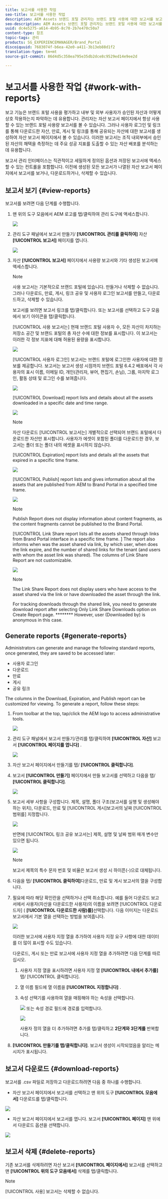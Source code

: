 ```yaml
---
title: 보고서를 사용한 작업
seo-title: 보고서를 사용한 작업
description: AEM Assets 브랜드 포털 관리자는 브랜드 포털 사용에 대한 보고서를 보고, 브랜드 포털을 통해 공유되는 다운로드, 만료, 게시 및 링크에 대한 보고서를 만들고, 관리하고, 볼 수 있습니다.
seo-description: AEM Assets 브랜드 포털 관리자는 브랜드 포털 사용에 대한 보고서를 보고, 브랜드 포털을 통해 공유되는 다운로드, 만료, 게시 및 링크에 대한 보고서를 만들고, 관리하고, 볼 수 있습니다.
uuid: dc4e5275-a614-4b95-8c70-2b7e470c50a7
content-type: 참조
topic-tags: 관리
products: SG_EXPERIENCEMANAGER/Brand_Portal
discoiquuid: 7683074f-b6ea-42e0-a411-3b13eb88d1f2
translation-type: tm+mt
source-git-commit: 86d4d5c358ea795e35db2dce8c9529ed14e9ee2d

---
```



# 보고서를 사용한 작업 {#work-with-reports}

보고 기능은 브랜드 포털 사용을 평가하고 내부 및 외부 사용자가 승인된 자산과 어떻게 상호 작용하는지 파악하는 데 유용합니다. 관리자는 자산 보고서 페이지에서 항상 사용할 수 있는 브랜드 포털 사용량 보고서를 볼 수 있습니다. 그러나 사용자 로그인 및 링크를 통해 다운로드한 자산, 만료, 게시 및 링크를 통해 공유되는 자산에 대한 보고서를 생성하여 자산 보고서 페이지에서 볼 수 있습니다. 이러한 보고서는 조직 내외부에서 승인된 자산의 채택을 측정하는 데 주요 성공 지표를 도출할 수 있는 자산 배포를 분석하는 데 유용합니다.

보고서 관리 인터페이스는 직관적이고 세밀하게 정의된 옵션과 저장된 보고서에 액세스할 수 있는 컨트롤을 포함합니다. 이전에 생성된 모든 보고서가 나열된 자산 보고서 페이지에서 보고서를 보거나, 다운로드하거나, 삭제할 수 있습니다.

## 보고서 보기 {#view-reports}

보고서를 보려면 다음 단계를 수행합니다.

1. 맨 위의 도구 모음에서 AEM 로고를 탭/클릭하여 관리 도구에 액세스합니다.

   ![](assets/aemlogo.png)

1. 관리 도구 패널에서 보고서 만들기/ **[!UICONTROL 관리를 클릭하여]** 자산 **[!UICONTROL 보고서]** 페이지를 엽니다.

   ![](assets/access-asset-reports.png)

1. 자산 **[!UICONTROL 보고서]** 페이지에서 사용량 보고서와 기타 생성된 보고서에 액세스합니다.

   >[!NOTE]
   >
   >사용 보고서는 기본적으로 브랜드 포털에 있습니다. 만들거나 삭제할 수 없습니다. 그러나 다운로드, 만료, 게시, 링크 공유 및 사용자 로그인 보고서를 만들고, 다운로드하고, 삭제할 수 있습니다.

   보고서를 보려면 보고서 링크를 탭/클릭합니다. 또는 보고서를 선택하고 도구 모음에서 보기 아이콘을 탭/클릭합니다.

   [!UICONTROL 사용 보고서는] 현재 브랜드 포털 사용자 수, 모든 자산이 차지하는 저장소 공간 및 브랜드 포털의 총 자산 수에 대한 정보를 표시합니다. 이 보고서는 이러한 각 정보 지표에 대해 허용된 용량을 표시합니다.

   ![](assets/usage-report.png)

   [!UICONTROL 사용자 로그인] 보고서는 브랜드 포털에 로그인한 사용자에 대한 정보를 제공합니다. 보고서는 보고서 생성 시점까지 브랜드 포털 6.4.2 배포에서 각 사용자의 표시 이름, 이메일 ID, 개인(관리자, 뷰어, 편집기, 손님), 그룹, 마지막 로그인, 활동 상태 및 로그인 수를 보여줍니다.

   ![](assets/user-logins.png)

   [!UICONTROL Download] report lists and details about all the assets downloaded in a specific date and time range.

   ![](assets/download-report.png)

   >[!NOTE]
   >
   >자산 다운로드 [!UICONTROL 보고서는] 개별적으로 선택되어 브랜드 포털에서 다운로드한 자산만 표시합니다. 사용자가 에셋이 포함된 폴더를 다운로드한 경우, 보고서는 폴더 또는 폴더 내의 에셋을 표시하지 않습니다.

   [!UICONTROL Expiration] report lists and details all the assets that expired in a specific time frame.

   ![](assets/expiration-report.png)

   [!UICONTROL Publish] report lists and gives information about all the assets that are published from AEM to Brand Portal in a specified time frame.

   ![](assets/publish-report.png)

   >[!NOTE]
   >
   >Publish Report does not display information about content fragments, as the content fragments cannot be published to the Brand Portal.

   [!UICONTROL Link Share report lists all the assets shared through links from Brand Portal interface in a specific time frame. ] The report also informs when was the asset shared via link, by which user, when does the link expire, and the number of shared links for the tenant (and users with whom the asset link was shared). The columns of Link Share Report are not customizable.

   ![](assets/link-share-report.png)

   >[!NOTE]
   >
   >The Link Share Report does not display users who have access to the asset shared via the link or have downloaded the asset through the link.
   >
   >
   >For tracking downloads through the shared link, you need to generate download report after selecting Only Link Share Downloads option on Create Report page. ******** However, user (Downloaded by) is anonymous in this case.

## Generate reports {#generate-reports}

Administrators can generate and manage the following standard reports, once generated, they are saved to be accessed later:[](../using/brand-portal-reports.md#main-pars-header)

* 사용자 로그인
* 다운로드
* 만료
* 게시
* 공유 링크

The columns in the Download, Expiration, and Publish report can be customized for viewing. To generate a report, follow these steps:

1. From toolbar at the top, tap/click the AEM logo to access administrative tools.

   ![](assets/aemlogo.png)

1. 관리 도구 패널에서 보고서 만들기/관리를 탭/클릭하여 **[!UICONTROL 자산]** 보고서 **[!UICONTROL 페이지를 엽니다]** .

   ![](assets/asset-reports.png)

1. 자산 보고서 페이지에서 만들기를 탭/ **[!UICONTROL 클릭합니다]**.
1. 보고서 **[!UICONTROL 만들기]** 페이지에서 만들 보고서를 선택하고 다음을 탭/ **[!UICONTROL 클릭합니다]**.

   ![](assets/crete-report.png)

1. 보고서 세부 사항을 구성합니다. 제목, 설명, 폴더 구조(보고서를 실행 및 생성해야 하는 위치), 다운로드, 만료 및 [!UICONTROL 게시]보고서의 날짜 [!UICONTROL 범위를] 지정합니다.

   ![](assets/create-report-page.png)

   반면에 [!UICONTROL 링크 공유 보고서는] 제목, 설명 및 날짜 범위 매개 변수만 있으면 됩니다.

   ![](assets/create-link-share-report.png)

   >[!NOTE]
   >
   >보고서 제목의 특수 문자 번호 및 비율은 보고서 생성 시 하이픈(-)으로 대체됩니다.

1. 다음을 탭/ **[!UICONTROL 클릭하여]**&#x200B;다운로드, 만료 및 게시 보고서의 열을 구성합니다.
1. 필요에 따라 해당 확인란을 선택하거나 선택 취소합니다. 예를 들어 다운로드 보고서에서 사용자(자산을 다운로드한 사용자)의 이름을 보려면 [!UICONTROL 다운로드자] ( **[!UICONTROL 다운로드한 사람)를]**&#x200B;선택합니다. 다음 이미지는 다운로드 보고서에서 기본 열을 선택하는 방법을 보여줍니다.

   ![](assets/createdownloadreport.png)

   이러한 보고서에 사용자 지정 열을 추가하여 사용자 지정 요구 사항에 대한 데이터를 더 많이 표시할 수도 있습니다.

   다운로드, 게시 또는 만료 보고서에 사용자 지정 열을 추가하려면 다음 단계를 따르십시오.

   1. 사용자 지정 열을 표시하려면 사용자 지정 열 **[!UICONTROL 내에서 추가를]** 탭/ [!UICONTROL 클릭합니다].
   1. 열 이름 필드에 열 이름을 **[!UICONTROL 지정합니다]** .
   1. 속성 선택기를 사용하여 열을 매핑해야 하는 속성을 선택합니다.

      ![](assets/property-picker.png)
또는 속성 경로 필드에 경로를 입력합니다.

      ![](assets/property-path.png)

      사용자 정의 열을 더 추가하려면 추가를 탭/클릭하고 **2단계와 3단계를** 반복합니다.

1. **[!UICONTROL 만들기를 탭/클릭합니다]**. 보고서 생성이 시작되었음을 알리는 메시지가 표시됩니다.

## 보고서 다운로드 {#download-reports}

보고서를 .csv 파일로 저장하고 다운로드하려면 다음 중 하나를 수행합니다.

* 자산 보고서 페이지에서 보고서를 선택하고 맨 위의 도구 **[!UICONTROL 모음에서]** 다운로드를 탭/클릭합니다.

![](assets/download-asset-report.png)

* 자산 보고서 페이지에서 보고서를 엽니다. 보고서 **[!UICONTROL 페이지]** 맨 위에서 다운로드 옵션을 선택합니다.

![](assets/download-report-fromwithin.png)

## 보고서 삭제 {#delete-reports}

기존 보고서를 삭제하려면 자산 보고서 **[!UICONTROL 페이지에서]** 보고서를 선택하고 맨 **[!UICONTROL 위의 도구 모음에서]** 삭제를 탭/클릭합니다.

>[!NOTE]
>
>[!UICONTROL 사용] 보고서는 삭제할 수 없습니다.
